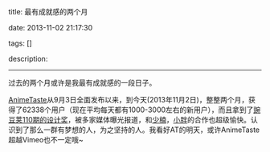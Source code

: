 title: 最有成就感的两个月

date: 2013-11-02 21:17:30

tags: []

description: 

---
过去的两个月或许是我最有成就感的一段日子。

[AnimeTaste](https://play.google.com/store/apps/details?id=com.zhan_dui.animetaste)从9月3日全面发布以来，到今天(2013年11月2日)，整整两个月，获得了62338个用户（现在平均每天都有1000-3000左右的新用户），而且拿到了[豌豆荚110期的设计奖](http://www.wandoujia.com/award/blog/com.zhan_dui.animetaste)，被多家媒体曝光报道，和[少楠](http://www.zhihu.com/people/plidezus)，[小胖](http://fuxiaopang.com/)的合作也超级愉快。认识到了那么一群有梦想的人，为之坚持的人。我看好AT的明天，或许AnimeTaste超越Vimeo也不一定哦~

